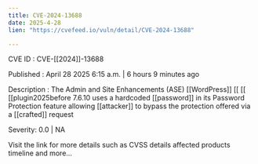 ```yaml
---
title: CVE-2024-13688
date: 2025-4-28
lien: "https://cvefeed.io/vuln/detail/CVE-2024-13688"

---
```


CVE ID : CVE-[[2024]]-13688

Published :  April 28
2025
6:15 a.m. | 6 hours
9 minutes ago

Description : The Admin and Site Enhancements (ASE)  [[WordPress]]  [[ [[ [[plugin2025before 7.6.10 uses a hardcoded  [[password]] in its Password Protection feature
allowing  [[attacker]] to bypass the protection offered via a  [[crafted]] request

Severity: 0.0 | NA

Visit the link for more details
such as CVSS details
affected products
timeline
and more...
